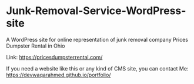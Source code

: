 # Junk-Removal-Service-WordPress-site
A WordPress site for online representation of junk removal company Prices Dumpster Rental in Ohio

Link: https://pricesdumpsterrental.com/

If you need a website like this or any kind of CMS site, you can contact Me: https://devwaqarahmed.github.io/portfolio/
